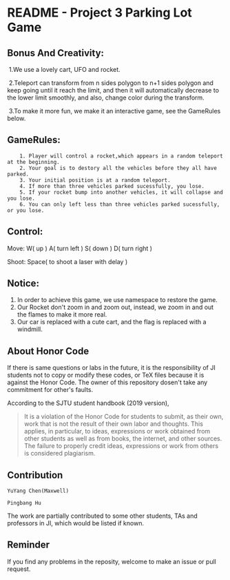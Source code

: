 # README - Project 3 Parking Lot Game

## Bonus And Creativity:

​		1.We use a lovely cart, UFO and rocket.

​		2.Teleport can transform from n sides polygon to n+1 sides polygon and keep going until it reach the limit, and then it will automatically decrease to the lower limit smoothly, and also, change color during the transform.

​		3.To make it more fun, we make it an interactive game, see the GameRules below.

## GameRules:

		1. Player will control a rocket,which appears in a random teleport at the beginning.
		2. Your goal is to destory all the vehicles before they all have parked.
		3. Your initial position is at a random teleport.
		4. If more than three vehicles parked sucessfully, you lose.
		5. If your rocket bump into another vehicles, it will collapse and you lose.
		6. You can only left less than three vehicles parked sucessfully, or you lose.

## Control:

Move: W( up ) A( turn left ) S( down ) D( turn right ) 

Shoot: Space( to shoot a laser with delay ) 

## Notice:

1. In order to achieve this game, we use namespace to restore the game.
2. Our Rocket don't zoom in and zoom out, instead, we zoom in and out the flames to make it more real.
3. Our car is replaced with a cute cart, and the flag is replaced with a windmill.

## About Honor Code

If there is same questions or labs in the future, it is the responsibility of JI students not to copy or modify these codes, or TeX files because it is against the Honor Code. The owner of this repository dosen't take any commitment for other's faults.

According to the SJTU student handbook (2019 version),

> It is a violation of the Honor Code for students to submit, as their own, work that is not the result of their own labor and thoughts. This applies, in particular, to ideas, expressions or work obtained from other students as well as from books, the internet, and other sources. The failure to properly credit ideas, expressions or work from others is considered plagiarism.

## Contribution

	YuYang Chen(Maxwell)
	
	Pingbang Hu
	
The work are partially contributed to some other students, TAs and professors in JI, which would be listed if known.

## Reminder

If you find any problems in the reposity, welcome to make an issue or pull request.

